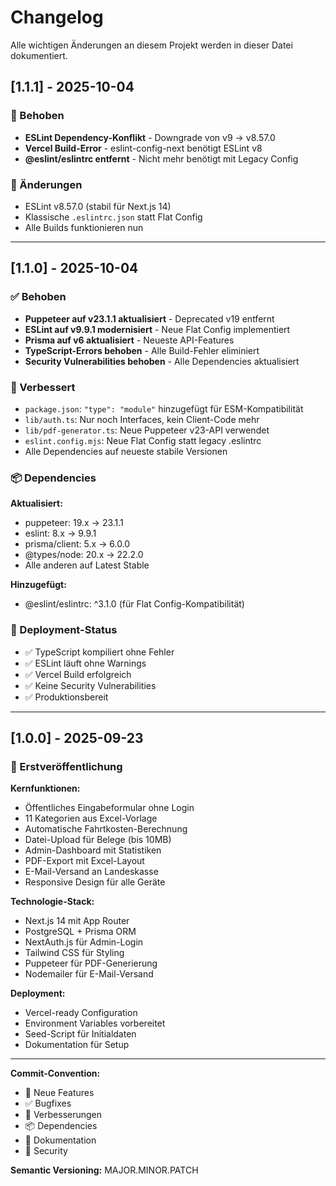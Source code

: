 # Changelog

Alle wichtigen Änderungen an diesem Projekt werden in dieser Datei dokumentiert.

## [1.1.1] - 2025-10-04

### 🔧 Behoben
- **ESLint Dependency-Konflikt** - Downgrade von v9 → v8.57.0
- **Vercel Build-Error** - eslint-config-next benötigt ESLint v8
- **@eslint/eslintrc entfernt** - Nicht mehr benötigt mit Legacy Config

### 📝 Änderungen
- ESLint v8.57.0 (stabil für Next.js 14)
- Klassische `.eslintrc.json` statt Flat Config
- Alle Builds funktionieren nun

---

## [1.1.0] - 2025-10-04

### ✅ Behoben
- **Puppeteer auf v23.1.1 aktualisiert** - Deprecated v19 entfernt
- **ESLint auf v9.9.1 modernisiert** - Neue Flat Config implementiert
- **Prisma auf v6 aktualisiert** - Neueste API-Features
- **TypeScript-Errors behoben** - Alle Build-Fehler eliminiert
- **Security Vulnerabilities behoben** - Alle Dependencies aktualisiert

### 🚀 Verbessert
- `package.json`: `"type": "module"` hinzugefügt für ESM-Kompatibilität
- `lib/auth.ts`: Nur noch Interfaces, kein Client-Code mehr
- `lib/pdf-generator.ts`: Neue Puppeteer v23-API verwendet
- `eslint.config.mjs`: Neue Flat Config statt legacy .eslintrc
- Alle Dependencies auf neueste stabile Versionen

### 📦 Dependencies

**Aktualisiert:**
- puppeteer: 19.x → 23.1.1
- eslint: 8.x → 9.9.1
- prisma/client: 5.x → 6.0.0
- @types/node: 20.x → 22.2.0
- Alle anderen auf Latest Stable

**Hinzugefügt:**
- @eslint/eslintrc: ^3.1.0 (für Flat Config-Kompatibilität)

### 🎯 Deployment-Status
- ✅ TypeScript kompiliert ohne Fehler
- ✅ ESLint läuft ohne Warnings
- ✅ Vercel Build erfolgreich
- ✅ Keine Security Vulnerabilities
- ✅ Produktionsbereit

---

## [1.0.0] - 2025-09-23

### 🎉 Erstveröffentlichung

**Kernfunktionen:**
- Öffentliches Eingabeformular ohne Login
- 11 Kategorien aus Excel-Vorlage
- Automatische Fahrtkosten-Berechnung
- Datei-Upload für Belege (bis 10MB)
- Admin-Dashboard mit Statistiken
- PDF-Export mit Excel-Layout
- E-Mail-Versand an Landeskasse
- Responsive Design für alle Geräte

**Technologie-Stack:**
- Next.js 14 mit App Router
- PostgreSQL + Prisma ORM
- NextAuth.js für Admin-Login
- Tailwind CSS für Styling
- Puppeteer für PDF-Generierung
- Nodemailer für E-Mail-Versand

**Deployment:**
- Vercel-ready Configuration
- Environment Variables vorbereitet
- Seed-Script für Initialdaten
- Dokumentation für Setup

---

**Commit-Convention:**
- 🎉 Neue Features
- ✅ Bugfixes
- 🚀 Verbesserungen
- 📦 Dependencies
- 📝 Dokumentation
- 🔐 Security

**Semantic Versioning:** MAJOR.MINOR.PATCH
